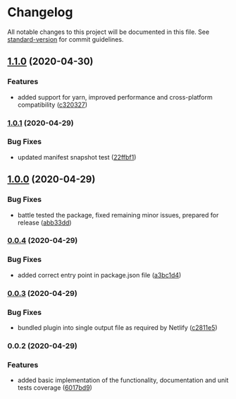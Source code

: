 # Changelog

All notable changes to this project will be documented in this file. See [standard-version](https://github.com/conventional-changelog/standard-version) for commit guidelines.

## [1.1.0](https://github.com/soofka/netlify-plugin-chromium/compare/v1.0.1...v1.1.0) (2020-04-30)


### Features

* added support for yarn, improved performance and cross-platform compatibility ([c320327](https://github.com/soofka/netlify-plugin-chromium/commit/c3203276f9d919aff8116427177ad2cc6921bd0c))

### [1.0.1](https://github.com/soofka/netlify-plugin-chromium/compare/v1.0.0...v1.0.1) (2020-04-29)


### Bug Fixes

* updated manifest snapshot test ([22ffbf1](https://github.com/soofka/netlify-plugin-chromium/commit/22ffbf14a19ce158c3d2033e769e57143dba1592))

## [1.0.0](https://github.com/soofka/netlify-plugin-chromium/compare/v0.0.4...v1.0.0) (2020-04-29)


### Bug Fixes

* battle tested the package, fixed remaining minor issues, prepared for release ([abb33dd](https://github.com/soofka/netlify-plugin-chromium/commit/abb33ddea450a8180a60c3995afb5c119b6b99bc))

### [0.0.4](https://github.com/soofka/netlify-plugin-chromium/compare/v0.0.3...v0.0.4) (2020-04-29)


### Bug Fixes

* added correct entry point in package.json file ([a3bc1d4](https://github.com/soofka/netlify-plugin-chromium/commit/a3bc1d4a05acfb8ec174ada130af85f5ea0d0ee5))

### [0.0.3](https://github.com/soofka/netlify-plugin-chromium/compare/v0.0.2...v0.0.3) (2020-04-29)


### Bug Fixes

* bundled plugin into single output file as required by Netlify ([c2811e5](https://github.com/soofka/netlify-plugin-chromium/commit/c2811e5bed8a8d83e760e53992a06f32d7d6747d))

### 0.0.2 (2020-04-29)


### Features

* added basic implementation of the functionality, documentation and unit tests coverage ([6017bd9](https://github.com/soofka/netlify-plugin-chromium/commit/6017bd9f1ba6aab39cfae87d4625d9f64cf2b227))
